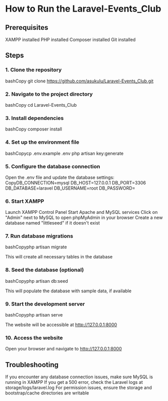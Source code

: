# How to Run the Laravel-Events_Club
## Prerequisites

XAMPP installed
PHP installed
Composer installed
Git installed

## Steps

### 1. Clone the repository
bashCopy git clone https://github.com/asukulu/Laravel-Events_Club.git

### 2. Navigate to the project directory
bashCopy cd Laravel-Events_Club

### 3. Install dependencies
bashCopy composer install

### 4. Set up the environment file
bashCopycp .env.example .env
php artisan key:generate

### 5. Configure the database connection

Open the .env file and update the database settings:
CopyDB_CONNECTION=mysql
DB_HOST=127.0.0.1
DB_PORT=3306
DB_DATABASE=laravel
DB_USERNAME=root
DB_PASSWORD=



### 6. Start XAMPP

Launch XAMPP Control Panel
Start Apache and MySQL services
Click on "Admin" next to MySQL to open phpMyAdmin in your browser
Create a new database named "littleseed" if it doesn't exist


### 7. Run database migrations
bashCopyphp artisan migrate

This will create all necessary tables in the database


### 8. Seed the database (optional)
bashCopyphp artisan db:seed

This will populate the database with sample data, if available


### 9. Start the development server
bashCopyphp artisan serve

The website will be accessible at http://127.0.0.1:8000


### 10. Access the website

Open your browser and navigate to http://127.0.0.1:8000



## Troubleshooting

If you encounter any database connection issues, make sure MySQL is running in XAMPP
If you get a 500 error, check the Laravel logs at storage/logs/laravel.log
For permission issues, ensure the storage and bootstrap/cache directories are writable
